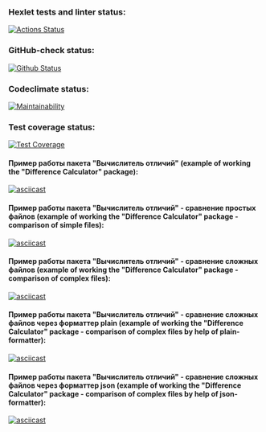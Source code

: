 ### Hexlet tests and linter status:
[![Actions Status](https://github.com/usergitvv/frontend-project-lvl2/workflows/hexlet-check/badge.svg)](https://github.com/usergitvv/frontend-project-lvl2/actions)

### GitHub-check status:
[![Github Status](https://github.com/usergitvv/frontend-project-lvl1/workflows/git-hub-check/badge.svg)](https://github.com/usergitvv/frontend-project-lvl1/actions)

### Codeclimate status:
[![Maintainability](https://api.codeclimate.com/v1/badges/9e23c8298b71cf6d96ea/maintainability)](https://codeclimate.com/github/usergitvv/frontend-project-lvl2/maintainability)

### Test coverage status:
[![Test Coverage](https://api.codeclimate.com/v1/badges/9e23c8298b71cf6d96ea/test_coverage)](https://codeclimate.com/github/usergitvv/frontend-project-lvl2/test_coverage)

#### Пример работы пакета "Вычислитель отличий" (example of working the "Difference Calculator" package):
[![asciicast](https://asciinema.org/a/BKLPHoLVD56Gfms2A9CI22dsL.svg)](https://asciinema.org/a/BKLPHoLVD56Gfms2A9CI22dsL)

#### Пример работы пакета "Вычислитель отличий" - сравнение простых файлов (example of working the "Difference Calculator" package - comparison of simple files):
[![asciicast](https://asciinema.org/a/p1horwmqFBdYYfdIrnmY62vqc.svg)](https://asciinema.org/a/p1horwmqFBdYYfdIrnmY62vqc)

#### Пример работы пакета "Вычислитель отличий" - сравнение сложных файлов (example of working the "Difference Calculator" package - comparison of complex files):
[![asciicast](https://asciinema.org/a/ebRTpv1SFn8Vqn8tHlWCINmsw.svg)](https://asciinema.org/a/ebRTpv1SFn8Vqn8tHlWCINmsw)

#### Пример работы пакета "Вычислитель отличий" - сравнение сложных файлов через форматтер plain (example of working the "Difference Calculator" package - comparison of complex files by help of plain-formatter):
[![asciicast](https://asciinema.org/a/Ifj1M4sG7iLx12JVDekuaLE83.svg)](https://asciinema.org/a/Ifj1M4sG7iLx12JVDekuaLE83)

#### Пример работы пакета "Вычислитель отличий" - сравнение сложных файлов через форматтер json (example of working the "Difference Calculator" package - comparison of complex files by help of json-formatter):
[![asciicast](https://asciinema.org/a/y8h8Ss1HhYdBVE5B1Fv4iguBp.svg)](https://asciinema.org/a/y8h8Ss1HhYdBVE5B1Fv4iguBp)
